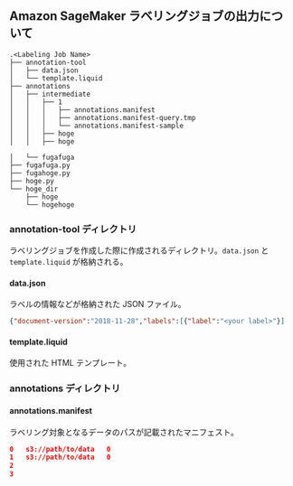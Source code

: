 ## Amazon SageMaker ラベリングジョブの出力について
```
.<Labeling Job Name>
├── annotation-tool
│   ├── data.json
│   └── template.liquid
├── annotations
│   ├── intermediate
│   │   ├── 1
│   │   │   ├── annotations.manifest
│   │   │   ├── annotations.manifest-query.tmp
│   │   │   └── annotations.manifest-sample
│   │   ├── hoge
│   │   ├── hoge

│   └── fugafuga
├── fugafuga.py
├── fugahoge.py
├── hoge.py
└── hoge_dir
    ├── hoge
    └── hogehoge
```

### annotation-tool ディレクトリ
ラベリングジョブを作成した際に作成されるディレクトリ。`data.json` と `template.liquid` が格納される。 
#### data.json
ラベルの情報などが格納された JSON ファイル。
``` JSON
{"document-version":"2018-11-28","labels":[{"label":"<your label>"}]
```
#### template.liquid
使用された HTML テンプレート。


### annotations ディレクトリ
#### annotations.manifest
ラベリング対象となるデータのパスが記載されたマニフェスト。
```JSON
0	s3://path/to/data	0
1	s3://path/to/data	0
2     
3
``` 
